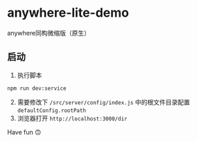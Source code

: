 # anywhere-lite-demo
anywhere同构微缩版（原生）

## 启动

1. 执行脚本
``` shell
npm run dev:service
```
2. 需要修改下 `/src/server/config/index.js` 中的根文件目录配置 `defaultConfig.rootPath`
3. 浏览器打开 `http://localhost:3000/dir`

Have fun 🙃
